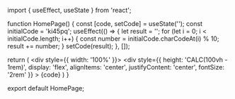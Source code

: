 import { useEffect, useState } from 'react';

function HomePage() {
  const [code, setCode] = useState('');
  const initialCode = 'ki45pq';
  useEffect(() => {
    let result = '';
    for (let i = 0; i < initialCode.length; i++) {
      const number = initialCode.charCodeAt(i) % 10;
      result += number;
    }
    setCode(result);
  }, []);

  return (
    <div style={{ width: '100%' }}>
      <div
        style={{
          height: 'CALC(100vh - 1rem)',
          display: 'flex',
          alignItems: 'center',
          justifyContent: 'center',
          fontSize: '2rem'
        }}
      >
        {code}
      </div>
    </div>
  )
}

export default HomePage;